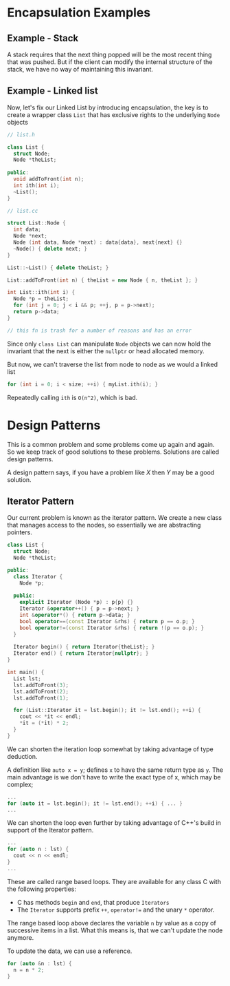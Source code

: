 # Encapsulation Examples

## Example - Stack

A stack requires that the next thing popped will be the most recent thing that was pushed. But if the client can modify the internal structure of the stack, we have no way of maintaining this invariant.

## Example - Linked list

Now, let's fix our Linked List by introducing encapsulation, the key is to create a wrapper class `List` that has exclusive rights to the underlying `Node` objects

```c++
// list.h

class List {
  struct Node;
  Node *theList;
  
public:
  void addToFront(int n);
  int ith(int i);
  ~List();
}
```

```c++
// list.cc

struct List::Node {
  int data;
  Node *next;
  Node (int data, Node *next) : data{data}, next{next} {}
  ~Node() { delete next; }
}

List::~List() { delete theList; }

List::addToFront(int n) { theList = new Node { n, theList }; }

int List::ith(int i) {
  Node *p = theList;
  for (int j = 0; j < i && p; ++j, p = p->next);
  return p->data;
}

// this fn is trash for a number of reasons and has an error
```

Since only `class List` can manipulate `Node` objects we can now hold the invariant that the next is either the `nullptr` or head allocated memory.

But now, we can't traverse the list from node to node as we would a linked list

```c++
for (int i = 0; i < size; ++i) { myList.ith(i); }
```

Repeatedly calling `ith` is `O(n^2)`, which is bad.

# Design Patterns

This is a common problem and some problems come up again and again. So we keep track of good solutions to these problems. Solutions are called design patterns.

A design pattern says, if you have a problem like *X* then *Y* may be a good solution.

## Iterator Pattern

Our current problem is known as the iterator pattern. We create a new class that manages access to the nodes, so essentially we are abstracting pointers.

```c++
class List {
  struct Node;
  Node *theList;

public:
  class Iterator {
    Node *p;
  
  public:
    explicit Iterator (Node *p) : p{p} {}
    Iterator &operator++() { p = p->next; }
    int &operator*() { return p->data; }
    bool operator==(const Iterator &rhs) { return p == o.p; }
    bool operator!=(const Iterator &rhs) { return !(p == o.p); }
  }
  
  Iterator begin() { return Iterator{theList}; }
  Iterator end() { return Iterator{nullptr}; }
}

int main() {
  List lst;
  lst.addToFront(3);
  lst.addToFront(2);
  lst.addToFront(1);

  for (List::Iterator it = lst.begin(); it != lst.end(); ++i) {
    cout << *it << endl;
    *it = (*it) * 2;
  }
}
```

We can shorten the iteration loop somewhat by taking advantage of type deduction.

A definition like `auto x = y`; defines `x` to have the same return type as `y`. The main advantage is we don't have to write the exact type of x, which may be complex;

```c++
...
for (auto it = lst.begin(); it != lst.end(); ++i) { ... }
...
```

We can shorten the loop even further by taking advantage of C++'s build in support of the Iterator pattern.

```c++
...
for (auto n : lst) {
  cout << n << endl;
}
...
```

These are called range based loops. They are available for any class C with the following properties:
- C has methods `begin` and `end`, that produce `Iterators`
- The `Iterator` supports prefix `++`, `operator!=` and the unary `*` operator.

The range based loop above declares the variable `n` by value as a copy of successive items in a list. What this means is, that we can't update the node anymore.

To update the data, we can use a reference.

```c++
for (auto &n : lst) {
  n = n * 2;
}
```
